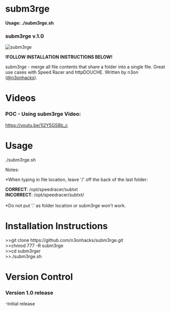 # subm3rge

<b>Usage: ./subm3rge.sh</b>

<h3>subm3rge v.1.0</h3>
<img src="https://github.com/n3onhacks/subm3rge/blob/main/subm3rge.jpg" alt="subm3rge">

**!FOLLOW INSTALLATION INSTRUCTIONS BELOW!**<p>
subm3rge - merge all file contents that share a folder into a single file. Great use cases with Speed Racer and httpDOUCHE. Written by n3on (<a href="https://www.twitter.com/@n3onhacks">@n3onhacks</a>).

<h1>Videos</h1>

<h3>POC - Using subm3rge Video:</h3><p>
<a href="https://youtu.be/1i2Y5GS8b_c">https://youtu.be/1i2Y5GS8b_c</a><p>
 
<h1>Usage</h1>
  
./subm3rge.sh<p>
Notes: 

*When typing in file location, leave '/' off the back of the last folder: <p><p>
<b>CORRECT</b>: /opt/speedracer/subtxt <br>
<b>INCORRECT</b>: /opt/speedracer/subtxt/ <br>
<br>
*Do not put '.' as folder location or subm3rge won't work.<p>

 <h1>Installation Instructions</h1>
>>git clone https://github.com/n3onhacks/subm3rge.git<br>
>>chmod 777 -R subm3rge<br>
>>cd subm3rger<br>
>>./subm3rge.sh<br>

<h1>Version Control</h1>
 <h3>Version 1.0 release</h3>
-Initial release
 

